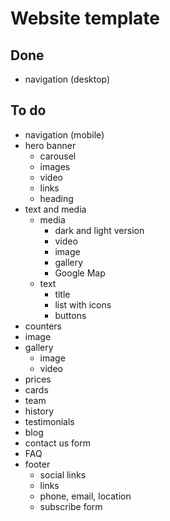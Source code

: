 # Website template

## Done
- navigation (desktop)

## To do

- navigation (mobile)
- hero banner
  - carousel
  - images
  - video
  - links
  - heading
- text and media
  - media
    - dark and light version
    - video
    - image
    - gallery
    - Google Map
  - text
    - title
    - list with icons
    - buttons
- counters
- image
- gallery
  - image
  - video
- prices
- cards
- team
- history
- testimonials
- blog
- contact us form
- FAQ
- footer
  - social links
  - links
  - phone, email, location
  - subscribe form
